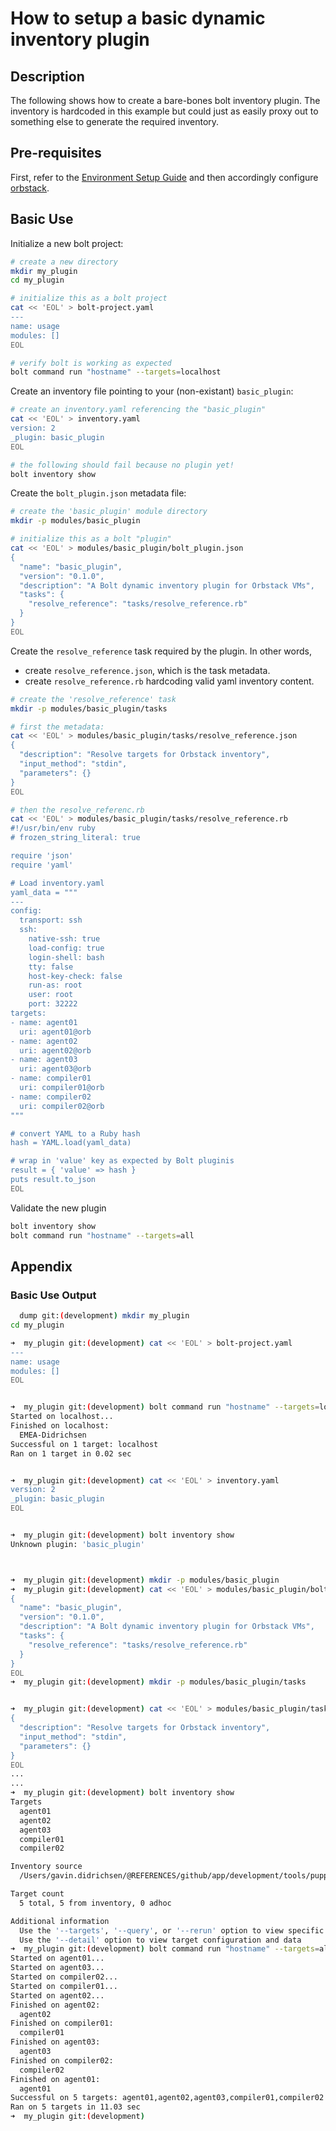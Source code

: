 # How to setup a basic dynamic inventory plugin

## Description

The following shows how to create a bare-bones bolt inventory plugin.  The inventory is hardcoded in this example but could just as easily proxy out to something else to generate the required inventory.

## Pre-requisites

First, refer to the [Environment Setup Guide](setup_environment.md) and then accordingly configure [orbstack](https://docs.orbstack.dev).

## Basic Use

Initialize a new bolt project:

```bash
# create a new directory
mkdir my_plugin
cd my_plugin

# initialize this as a bolt project
cat << 'EOL' > bolt-project.yaml
---
name: usage
modules: []
EOL

# verify bolt is working as expected
bolt command run "hostname" --targets=localhost
```

Create an inventory file pointing to your (non-existant) `basic_plugin`:

```bash
# create an inventory.yaml referencing the "basic_plugin"
cat << 'EOL' > inventory.yaml
version: 2
_plugin: basic_plugin
EOL

# the following should fail because no plugin yet!
bolt inventory show
```

Create the `bolt_plugin.json` metadata file:

```bash
# create the 'basic_plugin' module directory
mkdir -p modules/basic_plugin

# initialize this as a bolt "plugin"
cat << 'EOL' > modules/basic_plugin/bolt_plugin.json
{
  "name": "basic_plugin",
  "version": "0.1.0",
  "description": "A Bolt dynamic inventory plugin for Orbstack VMs",
  "tasks": {
    "resolve_reference": "tasks/resolve_reference.rb"
  }
}
EOL
```

Create the `resolve_reference` task required by the plugin.  In other words, 

* create `resolve_reference.json`, which is the task metadata.
* create `resolve_reference.rb` hardcoding valid yaml inventory content. 

```bash
# create the 'resolve_reference' task
mkdir -p modules/basic_plugin/tasks

# first the metadata:
cat << 'EOL' > modules/basic_plugin/tasks/resolve_reference.json
{
  "description": "Resolve targets for Orbstack inventory",
  "input_method": "stdin",
  "parameters": {}
}
EOL

# then the resolve_referenc.rb
cat << 'EOL' > modules/basic_plugin/tasks/resolve_reference.rb
#!/usr/bin/env ruby
# frozen_string_literal: true

require 'json'
require 'yaml'

# Load inventory.yaml
yaml_data = """
---
config:
  transport: ssh
  ssh:
    native-ssh: true
    load-config: true
    login-shell: bash
    tty: false
    host-key-check: false
    run-as: root
    user: root
    port: 32222
targets:
- name: agent01
  uri: agent01@orb
- name: agent02
  uri: agent02@orb
- name: agent03
  uri: agent03@orb
- name: compiler01
  uri: compiler01@orb
- name: compiler02
  uri: compiler02@orb
"""

# convert YAML to a Ruby hash
hash = YAML.load(yaml_data)

# wrap in 'value' key as expected by Bolt pluginis
result = { 'value' => hash }
puts result.to_json
EOL
```

Validate the new plugin

```bash
bolt inventory show
bolt command run "hostname" --targets=all
```

## Appendix

### Basic Use Output

```bash
  dump git:(development) mkdir my_plugin
cd my_plugin

➜  my_plugin git:(development) cat << 'EOL' > bolt-project.yaml
---
name: usage
modules: []
EOL


➜  my_plugin git:(development) bolt command run "hostname" --targets=localhost
Started on localhost...
Finished on localhost:
  EMEA-Didrichsen
Successful on 1 target: localhost
Ran on 1 target in 0.02 sec


➜  my_plugin git:(development) cat << 'EOL' > inventory.yaml
version: 2
_plugin: basic_plugin
EOL


➜  my_plugin git:(development) bolt inventory show
Unknown plugin: 'basic_plugin'



➜  my_plugin git:(development) mkdir -p modules/basic_plugin
➜  my_plugin git:(development) cat << 'EOL' > modules/basic_plugin/bolt_plugin.json
{
  "name": "basic_plugin",
  "version": "0.1.0",
  "description": "A Bolt dynamic inventory plugin for Orbstack VMs",
  "tasks": {
    "resolve_reference": "tasks/resolve_reference.rb"
  }
}
EOL
➜  my_plugin git:(development) mkdir -p modules/basic_plugin/tasks


➜  my_plugin git:(development) cat << 'EOL' > modules/basic_plugin/tasks/resolve_reference.json
{
  "description": "Resolve targets for Orbstack inventory",
  "input_method": "stdin",
  "parameters": {}
}
EOL
...
...
➜  my_plugin git:(development) bolt inventory show
Targets
  agent01
  agent02
  agent03
  compiler01
  compiler02

Inventory source
  /Users/gavin.didrichsen/@REFERENCES/github/app/development/tools/puppet/repositories/gavindidrichsen/control-repo/site-modules/bigbird/dump/my_plugin/inventory.yaml

Target count
  5 total, 5 from inventory, 0 adhoc

Additional information
  Use the '--targets', '--query', or '--rerun' option to view specific targets
  Use the '--detail' option to view target configuration and data
➜  my_plugin git:(development) bolt command run "hostname" --targets=all
Started on agent01...
Started on agent03...
Started on compiler02...
Started on compiler01...
Started on agent02...
Finished on agent02:
  agent02
Finished on compiler01:
  compiler01
Finished on agent03:
  agent03
Finished on compiler02:
  compiler02
Finished on agent01:
  agent01
Successful on 5 targets: agent01,agent02,agent03,compiler01,compiler02
Ran on 5 targets in 11.03 sec
➜  my_plugin git:(development) 
```
